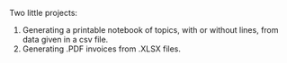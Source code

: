 Two little projects:

1) Generating a printable notebook of topics, with or without lines, from data given in a csv file.
2) Generating .PDF invoices from .XLSX files.
